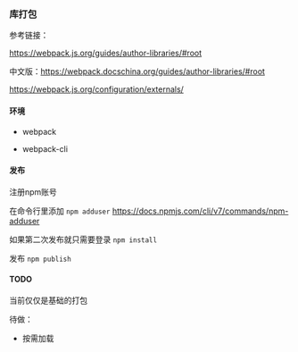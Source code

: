 ### 库打包

参考链接：

<https://webpack.js.org/guides/author-libraries/#root>

中文版：<https://webpack.docschina.org/guides/author-libraries/#root>

<https://webpack.js.org/configuration/externals/>

#### 环境

- webpack

- webpack-cli

#### 发布

注册npm账号

在命令行里添加 `npm adduser` <https://docs.npmjs.com/cli/v7/commands/npm-adduser>

如果第二次发布就只需要登录 `npm install`

发布 `npm publish`

#### TODO

当前仅仅是基础的打包

待做：

- 按需加载
